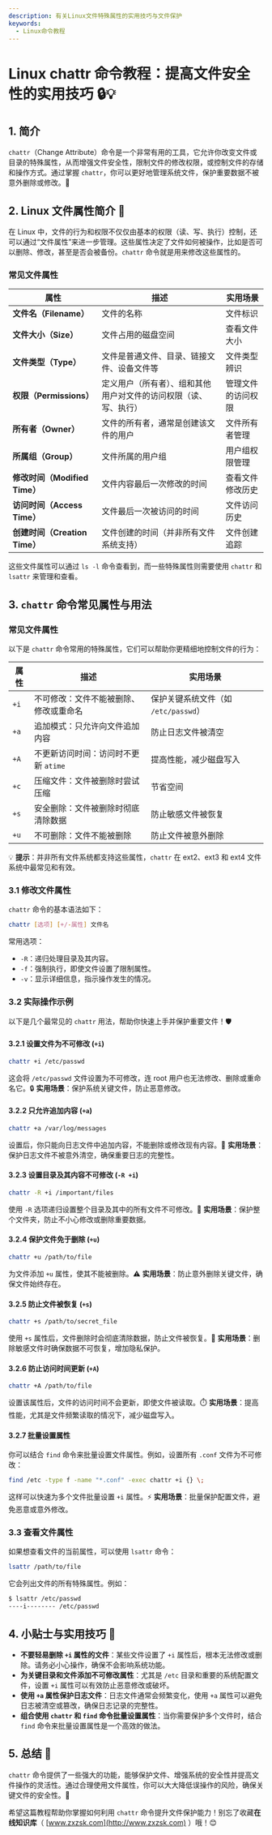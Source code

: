 ```yaml
---
description: 有关Linux文件特殊属性的实用技巧与文件保护
keywords:
  - Linux命令教程
---
```


# Linux chattr 命令教程：提高文件安全性的实用技巧 🔒💡

## 1. 简介

`chattr`（Change Attribute）命令是一个非常有用的工具，它允许你改变文件或目录的特殊属性，从而增强文件安全性，限制文件的修改权限，或控制文件的存储和操作方式。通过掌握 `chattr`，你可以更好地管理系统文件，保护重要数据不被意外删除或修改。🌟

## 2. Linux 文件属性简介 📂

在 Linux 中，文件的行为和权限不仅仅由基本的权限（读、写、执行）控制，还可以通过“文件属性”来进一步管理。这些属性决定了文件如何被操作，比如是否可以删除、修改，甚至是否会被备份。`chattr` 命令就是用来修改这些属性的。

### 常见文件属性

| 属性   | 描述                                           | 实用场景                           |
|--------|------------------------------------------------|------------------------------------|
| **文件名（Filename）**   | 文件的名称                                   | 文件标识                           |
| **文件大小（Size）**     | 文件占用的磁盘空间                           | 查看文件大小                       |
| **文件类型（Type）**     | 文件是普通文件、目录、链接文件、设备文件等       | 文件类型辨识                       |
| **权限（Permissions）**  | 定义用户（所有者）、组和其他用户对文件的访问权限（读、写、执行） | 管理文件的访问权限                  |
| **所有者（Owner）**      | 文件的所有者，通常是创建该文件的用户           | 文件所有者管理                     |
| **所属组（Group）**      | 文件所属的用户组                               | 用户组权限管理                     |
| **修改时间（Modified Time）** | 文件内容最后一次修改的时间                    | 查看文件修改历史                   |
| **访问时间（Access Time）** | 文件最后一次被访问的时间                       | 文件访问历史                       |
| **创建时间（Creation Time）** | 文件创建的时间（并非所有文件系统支持）          | 文件创建追踪                       |

这些文件属性可以通过 `ls -l` 命令查看到，而一些特殊属性则需要使用 `chattr` 和 `lsattr` 来管理和查看。

## 3. `chattr` 命令常见属性与用法

### 常见文件属性

以下是 `chattr` 命令常用的特殊属性，它们可以帮助你更精细地控制文件的行为：

| 属性  | 描述                                | 实用场景                             |
|-------|-------------------------------------|--------------------------------------|
| `+i`  | 不可修改：文件不能被删除、修改或重命名 | 保护关键系统文件（如 `/etc/passwd`） |
| `+a`  | 追加模式：只允许向文件追加内容      | 防止日志文件被清空                  |
| `+A`  | 不更新访问时间：访问时不更新 `atime` | 提高性能，减少磁盘写入               |
| `+c`  | 压缩文件：文件被删除时尝试压缩      | 节省空间                            |
| `+s`  | 安全删除：文件被删除时彻底清除数据  | 防止敏感文件被恢复                  |
| `+u`  | 不可删除：文件不能被删除            | 防止文件被意外删除                  |

💡 **提示**：并非所有文件系统都支持这些属性，`chattr` 在 ext2、ext3 和 ext4 文件系统中最常见和有效。

### 3.1 修改文件属性

`chattr` 命令的基本语法如下：

```bash
chattr [选项] [+/-属性] 文件名
```

常用选项：

- `-R`：递归处理目录及其内容。
- `-f`：强制执行，即使文件设置了限制属性。
- `-v`：显示详细信息，指示操作发生的情况。

### 3.2 实际操作示例

以下是几个最常见的 `chattr` 用法，帮助你快速上手并保护重要文件！🛡️

#### 3.2.1 设置文件为不可修改 (`+i`)

```bash
chattr +i /etc/passwd
```

这会将 `/etc/passwd` 文件设置为不可修改，连 root 用户也无法修改、删除或重命名它。🔒 **实用场景**：保护系统关键文件，防止恶意修改。

#### 3.2.2 只允许追加内容 (`+a`)

```bash
chattr +a /var/log/messages
```

设置后，你只能向日志文件中追加内容，不能删除或修改现有内容。🔧 **实用场景**：保护日志文件不被意外清空，确保重要日志的完整性。

#### 3.2.3 设置目录及其内容不可修改 (`-R +i`)

```bash
chattr -R +i /important/files
```

使用 `-R` 选项递归设置整个目录及其中的所有文件不可修改。🛑 **实用场景**：保护整个文件夹，防止不小心修改或删除重要数据。

#### 3.2.4 保护文件免于删除 (`+u`)

```bash
chattr +u /path/to/file
```

为文件添加 `+u` 属性，使其不能被删除。⚠️ **实用场景**：防止意外删除关键文件，确保文件始终存在。

#### 3.2.5 防止文件被恢复 (`+s`)

```bash
chattr +s /path/to/secret_file
```

使用 `+s` 属性后，文件删除时会彻底清除数据，防止文件被恢复。🔐 **实用场景**：删除敏感文件时确保数据不可恢复，增加隐私保护。

#### 3.2.6 防止访问时间更新 (`+A`)

```bash
chattr +A /path/to/file
```

设置该属性后，文件的访问时间不会更新，即使文件被读取。⏱️ **实用场景**：提高性能，尤其是文件频繁读取的情况下，减少磁盘写入。

#### 3.2.7 批量设置属性

你可以结合 `find` 命令来批量设置文件属性。例如，设置所有 `.conf` 文件为不可修改：

```bash
find /etc -type f -name "*.conf" -exec chattr +i {} \;
```

这样可以快速为多个文件批量设置 `+i` 属性。⚡ **实用场景**：批量保护配置文件，避免恶意或意外修改。

### 3.3 查看文件属性

如果想查看文件的当前属性，可以使用 `lsattr` 命令：

```bash
lsattr /path/to/file
```

它会列出文件的所有特殊属性。例如：

```bash
$ lsattr /etc/passwd
----i-------- /etc/passwd
```

## 4. 小贴士与实用技巧 🌟

- **不要轻易删除 `+i` 属性的文件**：某些文件设置了 `+i` 属性后，根本无法修改或删除。请务必小心操作，确保不会影响系统功能。
- **为关键目录和文件添加不可修改属性**：尤其是 `/etc` 目录和重要的系统配置文件，设置 `+i` 属性可以有效防止恶意修改或破坏。
- **使用 `+a` 属性保护日志文件**：日志文件通常会频繁变化，使用 `+a` 属性可以避免日志被清空或篡改，确保日志记录的完整性。
- **组合使用 `chattr` 和 `find` 命令批量设置属性**：当你需要保护多个文件时，结合 `find` 命令来批量设置属性是一个高效的做法。

## 5. 总结 🎯

`chattr` 命令提供了一些强大的功能，能够保护文件、增强系统的安全性并提高文件操作的灵活性。通过合理使用文件属性，你可以大大降低误操作的风险，确保关键文件的安全性。🎯

希望这篇教程帮助你掌握如何利用 `chattr` 命令提升文件保护能力！别忘了收藏**在线知识库**（ [www.zxzsk.com](http://www.zxzsk.com) ）哦！😊